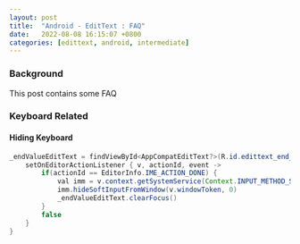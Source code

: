 ```yaml
---
layout: post
title:  "Android - EditText : FAQ"
date:   2022-08-08 16:15:07 +0800
categories: [edittext, android, intermediate]
---
```


### Background
This post contains some FAQ



### Keyboard Related
#### Hiding Keyboard
```Java
_endValueEditText = findViewById<AppCompatEditText?>(R.id.edittext_end_value).apply {
    setOnEditorActionListener { v, actionId, event ->
        if(actionId == EditorInfo.IME_ACTION_DONE) {
            val imm = v.context.getSystemService(Context.INPUT_METHOD_SERVICE) as InputMethodManager
            imm.hideSoftInputFromWindow(v.windowToken, 0)
            _endValueEditText.clearFocus()
        }
        false
    }
}
```
